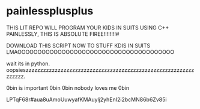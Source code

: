 # painlessplusplus

THIS LIT REPO WILL PROGRAM YOUR KIDS IN SUITS USING C++ PAINLESSLY, THIS IS ABSOLUTE FIREE!!!!!!!!#

DOWNLOAD THIS SCRIPT NOW TO STUFF KDIS IN SUITS LMAOOOOOOOOOOOOOOOOOOOOOOOOOOOOOOOOOOOOOOO

wait its in python. oopsieszzzzzzzzzzzzzzzzzzzzzzzzzzzzzzzzzzzzzzzzzzzzzzzzzzzzzzzzzzzzzzzz. 

0bin is important 0bin 0bin nobody loves me 0bin

LPTqF68r#aua8uAmoUuwyafKMAuylj2yhEnI2i2bcMN86b6Zv85i

